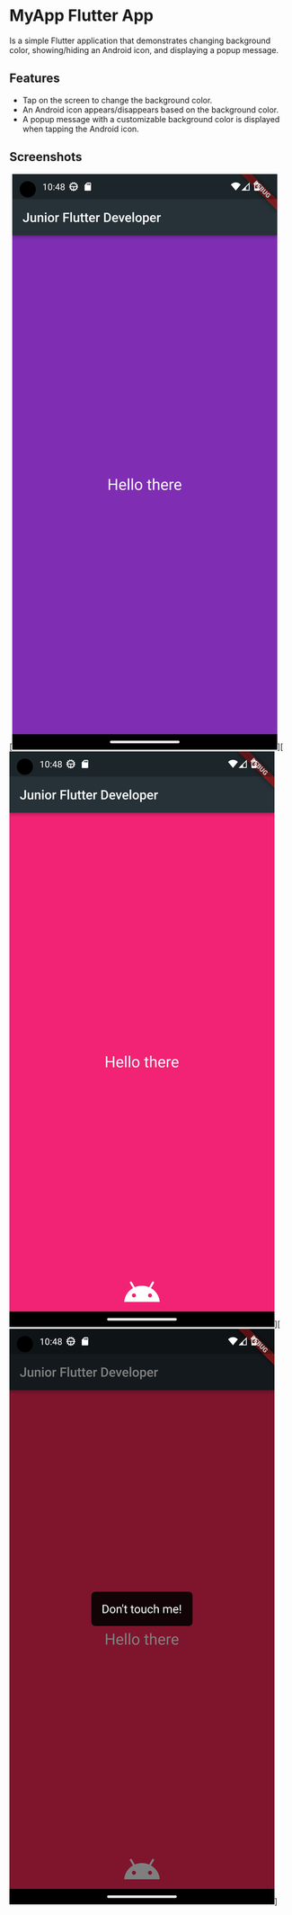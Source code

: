 # MyApp Flutter App

Is a simple Flutter application that demonstrates changing background color, showing/hiding an Android icon, and displaying a popup message.

## Features

- Tap on the screen to change the background color.
- An Android icon appears/disappears based on the background color.
- A popup message with a customizable background color is displayed when tapping the Android icon.

## Screenshots

[![Backgound change app Screenshots](screenshots/none.png)][![Backgound change app Screenshots](screenshots/android_icon.png)][![Backgound change app Screenshots](screenshots/dont_touch_me.png)]
